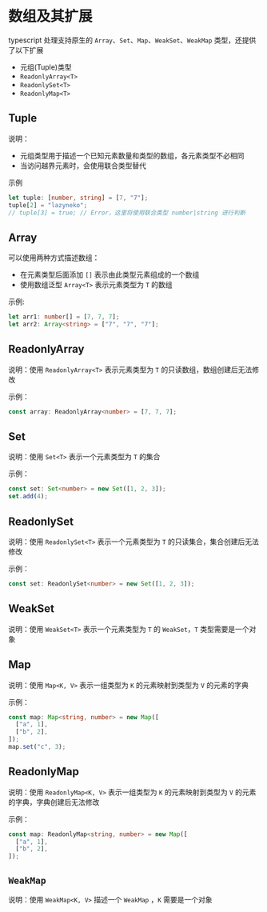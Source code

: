 # 数组及其扩展

typescript 处理支持原生的 `Array`、`Set`、`Map`、`WeakSet`、`WeakMap` 类型，还提供了以下扩展

- 元组(Tuple)类型
- `ReadonlyArray<T>`
- `ReadonlySet<T>`
- `ReadonlyMap<T>`

## Tuple

说明：

- 元组类型用于描述一个已知元素数量和类型的数组，各元素类型不必相同
- 当访问越界元素时，会使用联合类型替代

示例

```ts
let tuple: [number, string] = [7, "7"];
tuple[2] = "lazyneko";
// tuple[3] = true; // Error，这里将使用联合类型 number|string 进行判断
```

## Array

可以使用两种方式描述数组：

- 在元素类型后面添加 `[]` 表示由此类型元素组成的一个数组
- 使用数组泛型 `Array<T>` 表示元素类型为 `T` 的数组

示例:

```ts
let arr1: number[] = [7, 7, 7];
let arr2: Array<string> = ["7", "7", "7"];
```

## ReadonlyArray

说明：使用 `ReadonlyArray<T>` 表示元素类型为 `T` 的只读数组，数组创建后无法修改

示例：

```ts
const array: ReadonlyArray<number> = [7, 7, 7];
```

## Set

说明：使用 `Set<T>` 表示一个元素类型为 `T` 的集合

示例：

```ts
const set: Set<number> = new Set([1, 2, 3]);
set.add(4);
```

## ReadonlySet

说明：使用 `ReadonlySet<T>` 表示一个元素类型为 `T` 的只读集合，集合创建后无法修改

示例：

```ts
const set: ReadonlySet<number> = new Set([1, 2, 3]);
```

## WeakSet

说明：使用 `WeakSet<T>` 表示一个元素类型为 `T` 的 `WeakSet`，`T` 类型需要是一个对象

## Map

说明：使用 `Map<K, V>` 表示一组类型为 `K` 的元素映射到类型为 `V` 的元素的字典

示例：

```ts
const map: Map<string, number> = new Map([
  ["a", 1],
  ["b", 2],
]);
map.set("c", 3);
```

## ReadonlyMap

说明：使用 `ReadonlyMap<K, V>` 表示一组类型为 `K` 的元素映射到类型为 `V` 的元素的字典，字典创建后无法修改

示例：

```ts
const map: ReadonlyMap<string, number> = new Map([
  ["a", 1],
  ["b", 2],
]);
```

## `WeakMap`

说明：使用 `WeakMap<K, V>` 描述一个 `WeakMap` ，`K` 需要是一个对象
